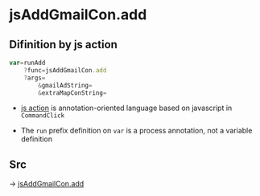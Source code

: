 # jsAddGmailCon.add

## Difinition by js action

```js.js
var=runAdd
	?func=jsAddGmailCon.add
	?args=
		&gmailAdString=
		&extraMapConString=
```

- [js action](#) is annotation-oriented language based on javascript in `CommandClick`

- The `run` prefix definition on `var` is a process annotation, not a variable definition

## Src

-> [jsAddGmailCon.add](https://github.com/puutaro/CommandClick/blob/master/app/src/main/java/com/puutaro/commandclick/fragment_lib/terminal_fragment/js_interface/toolbar/JsAddGmailCon.kt#L15)


